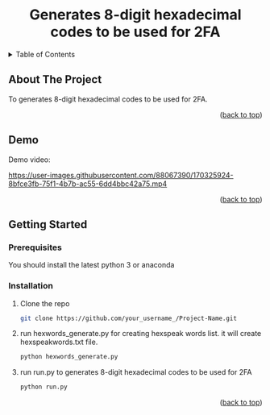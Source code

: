 
<div align="center">

  <h1 align="center">Generates 8-digit hexadecimal codes to be used for 2FA</h1>
</div>



<!-- TABLE OF CONTENTS -->
<details>
  <summary>Table of Contents</summary>
  <ol>
    <li>
      <a href="#about-the-project">About The Project</a>
    </li>
    <li><a href="#demo">Demo</a></li>
    <li>
      <a href="#getting-started">Getting Started</a>
      <ul>
        <li><a href="#prerequisites">Prerequisites</a></li>
        <li><a href="#installation">Installation</a></li>
      </ul>
    </li>
  </ol>
</details>



<!-- ABOUT THE PROJECT -->
## About The Project


To generates 8-digit hexadecimal codes to be used for 2FA.

<p align="right">(<a href="#top">back to top</a>)</p>



## Demo
Demo video:

https://user-images.githubusercontent.com/88067390/170325924-8bfce3fb-75f1-4b7b-ac55-6dd4bbc42a75.mp4

<p align="right">(<a href="#top">back to top</a>)</p>

<!-- GETTING STARTED -->
## Getting Started

### Prerequisites
You should install the latest python 3 or anaconda

### Installation

1. Clone the repo
   ```sh
   git clone https://github.com/your_username_/Project-Name.git
   ```
2. run hexwords_generate.py for creating hexspeak words list. it will create hexspeakwords.txt file.
   ```sh
   python hexwords_generate.py
   ```
3. run run.py to generates 8-digit hexadecimal codes to be used for 2FA
   ```sh
   python run.py
   ```

<p align="right">(<a href="#top">back to top</a>)</p>

